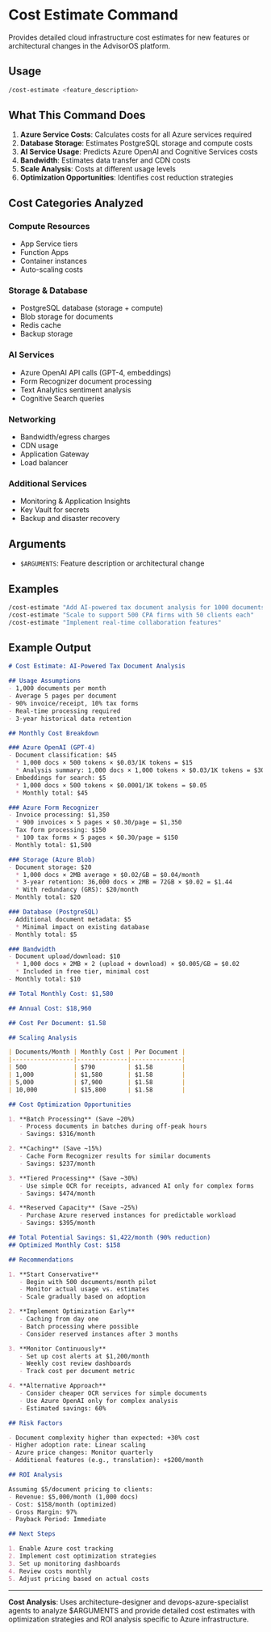 # Cost Estimate Command

Provides detailed cloud infrastructure cost estimates for new features or architectural changes in the AdvisorOS platform.

## Usage

```bash
/cost-estimate <feature_description>
```

## What This Command Does

1. **Azure Service Costs**: Calculates costs for all Azure services required
2. **Database Storage**: Estimates PostgreSQL storage and compute costs
3. **AI Service Usage**: Predicts Azure OpenAI and Cognitive Services costs
4. **Bandwidth**: Estimates data transfer and CDN costs
5. **Scale Analysis**: Costs at different usage levels
6. **Optimization Opportunities**: Identifies cost reduction strategies

## Cost Categories Analyzed

### Compute Resources
- App Service tiers
- Function Apps
- Container instances
- Auto-scaling costs

### Storage & Database
- PostgreSQL database (storage + compute)
- Blob storage for documents
- Redis cache
- Backup storage

### AI Services
- Azure OpenAI API calls (GPT-4, embeddings)
- Form Recognizer document processing
- Text Analytics sentiment analysis
- Cognitive Search queries

### Networking
- Bandwidth/egress charges
- CDN usage
- Application Gateway
- Load balancer

### Additional Services
- Monitoring & Application Insights
- Key Vault for secrets
- Backup and disaster recovery

## Arguments

- `$ARGUMENTS`: Feature description or architectural change

## Examples

```bash
/cost-estimate "Add AI-powered tax document analysis for 1000 documents/month"
/cost-estimate "Scale to support 500 CPA firms with 50 clients each"
/cost-estimate "Implement real-time collaboration features"
```

## Example Output

```markdown
# Cost Estimate: AI-Powered Tax Document Analysis

## Usage Assumptions
- 1,000 documents per month
- Average 5 pages per document
- 90% invoice/receipt, 10% tax forms
- Real-time processing required
- 3-year historical data retention

## Monthly Cost Breakdown

### Azure OpenAI (GPT-4)
- Document classification: $45
  * 1,000 docs × 500 tokens × $0.03/1K tokens = $15
  * Analysis summary: 1,000 docs × 1,000 tokens × $0.03/1K tokens = $30
- Embeddings for search: $5
  * 1,000 docs × 500 tokens × $0.0001/1K tokens = $0.05
  * Monthly total: $45

### Azure Form Recognizer
- Invoice processing: $1,350
  * 900 invoices × 5 pages × $0.30/page = $1,350
- Tax form processing: $150
  * 100 tax forms × 5 pages × $0.30/page = $150
- Monthly total: $1,500

### Storage (Azure Blob)
- Document storage: $20
  * 1,000 docs × 2MB average × $0.02/GB = $0.04/month
  * 3-year retention: 36,000 docs × 2MB = 72GB × $0.02 = $1.44
  * With redundancy (GRS): $20/month
- Monthly total: $20

### Database (PostgreSQL)
- Additional document metadata: $5
  * Minimal impact on existing database
- Monthly total: $5

### Bandwidth
- Document upload/download: $10
  * 1,000 docs × 2MB × 2 (upload + download) × $0.005/GB = $0.02
  * Included in free tier, minimal cost
- Monthly total: $10

## Total Monthly Cost: $1,580

## Annual Cost: $18,960

## Cost Per Document: $1.58

## Scaling Analysis

| Documents/Month | Monthly Cost | Per Document |
|-----------------|--------------|--------------|
| 500             | $790         | $1.58        |
| 1,000           | $1,580       | $1.58        |
| 5,000           | $7,900       | $1.58        |
| 10,000          | $15,800      | $1.58        |

## Cost Optimization Opportunities

1. **Batch Processing** (Save ~20%)
   - Process documents in batches during off-peak hours
   - Savings: $316/month

2. **Caching** (Save ~15%)
   - Cache Form Recognizer results for similar documents
   - Savings: $237/month

3. **Tiered Processing** (Save ~30%)
   - Use simple OCR for receipts, advanced AI only for complex forms
   - Savings: $474/month

4. **Reserved Capacity** (Save ~25%)
   - Purchase Azure reserved instances for predictable workload
   - Savings: $395/month

## Total Potential Savings: $1,422/month (90% reduction)
## Optimized Monthly Cost: $158

## Recommendations

1. **Start Conservative**
   - Begin with 500 documents/month pilot
   - Monitor actual usage vs. estimates
   - Scale gradually based on adoption

2. **Implement Optimization Early**
   - Caching from day one
   - Batch processing where possible
   - Consider reserved instances after 3 months

3. **Monitor Continuously**
   - Set up cost alerts at $1,200/month
   - Weekly cost review dashboards
   - Track cost per document metric

4. **Alternative Approach**
   - Consider cheaper OCR services for simple documents
   - Use Azure OpenAI only for complex analysis
   - Estimated savings: 60%

## Risk Factors

- Document complexity higher than expected: +30% cost
- Higher adoption rate: Linear scaling
- Azure price changes: Monitor quarterly
- Additional features (e.g., translation): +$200/month

## ROI Analysis

Assuming $5/document pricing to clients:
- Revenue: $5,000/month (1,000 docs)
- Cost: $158/month (optimized)
- Gross Margin: 97%
- Payback Period: Immediate

## Next Steps

1. Enable Azure cost tracking
2. Implement cost optimization strategies
3. Set up monitoring dashboards
4. Review costs monthly
5. Adjust pricing based on actual costs
```

---

**Cost Analysis**: Uses architecture-designer and devops-azure-specialist agents to analyze $ARGUMENTS and provide detailed cost estimates with optimization strategies and ROI analysis specific to Azure infrastructure.